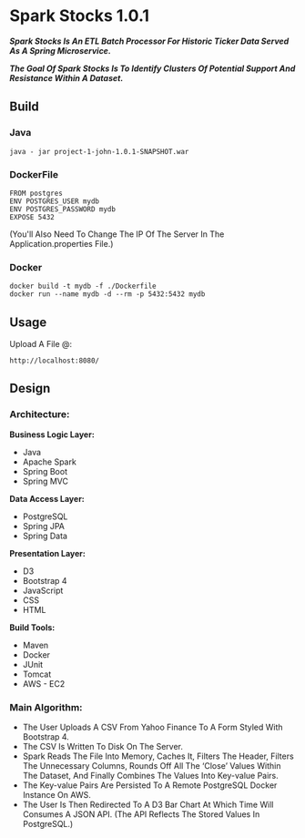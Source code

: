 # Spark Stocks 1.0.1

***Spark Stocks Is An ETL Batch Processor For Historic Ticker Data Served As A Spring Microservice.***

***The Goal Of Spark Stocks Is To Identify Clusters Of Potential Support And Resistance Within A Dataset.***

## Build
### Java
`
java - jar project-1-john-1.0.1-SNAPSHOT.war
`
### DockerFile
```
FROM postgres
ENV POSTGRES_USER mydb
ENV POSTGRES_PASSWORD mydb
EXPOSE 5432
```

(You'll Also Need To Change The IP Of The Server In The Application.properties File.)

### Docker
```
docker build -t mydb -f ./Dockerfile
docker run --name mydb -d --rm -p 5432:5432 mydb
```

## Usage
Upload A File @:

`
http://localhost:8080/
`

## Design
### Architecture:
**Business Logic Layer:**
- Java
- Apache Spark
- Spring Boot
- Spring MVC

**Data Access Layer:**
- PostgreSQL
- Spring JPA
- Spring Data

**Presentation Layer:**
- D3
- Bootstrap 4
- JavaScript
- CSS
- HTML

**Build Tools:**
- Maven
- Docker
- JUnit
- Tomcat
- AWS - EC2

### Main Algorithm:
- The User Uploads A CSV From Yahoo Finance To A Form Styled With Bootstrap 4.
- The CSV Is Written To Disk On The Server.
- Spark Reads The File Into Memory, Caches It, Filters The Header, Filters The Unnecessary Columns, Rounds Off All The ‘Close’ Values Within The Dataset, And Finally Combines The Values Into Key-value Pairs.
- The Key-value Pairs Are Persisted To A Remote PostgreSQL Docker Instance On AWS.
- The User Is Then Redirected To A D3 Bar Chart At Which Time Will Consumes A JSON API. (The API Reflects The Stored Values In PostgreSQL.)
